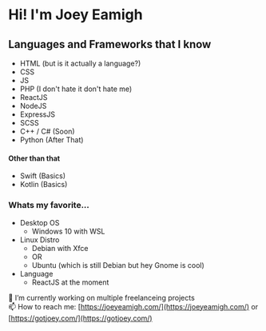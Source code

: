# Hi! I'm Joey Eamigh

## Languages and Frameworks that I know

* HTML (but is it actually a language?)
* CSS
* JS
* PHP (I don't hate it don't hate me)
* ReactJS
* NodeJS
* ExpressJS
* SCSS
* C++ / C# (Soon)
* Python (After That)

#### Other than that

* Swift (Basics)
* Kotlin (Basics)

### Whats my favorite...

* Desktop OS
    * Windows 10 with WSL
* Linux Distro
    * Debian with Xfce
    * OR
    * Ubuntu (which is still Debian but hey Gnome is cool)
* Language
    * ReactJS at the moment

🔭 I’m currently working on multiple freelanceing projects<br>
📫 How to reach me: [https://joeyeamigh.com/](https://joeyeamigh.com/) or [https://gotjoey.com/](https://gotjoey.com/)


